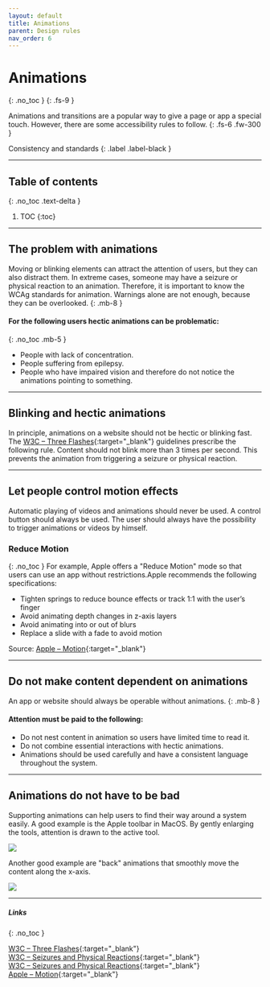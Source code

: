 ```yaml
---
layout: default
title: Animations
parent: Design rules
nav_order: 6
---
```


# Animations
{: .no_toc }
{: .fs-9 }

Animations and transitions are a popular way to give a page or app a special touch. However, there are some accessibility rules to follow.
{: .fs-6 .fw-300 }

Consistency and standards
{: .label .label-black }

---

## Table of contents
{: .no_toc .text-delta }

1. TOC
{:toc}


---

## The problem with animations
Moving or blinking elements can attract the attention of users, but they can also distract them. In extreme cases, someone may have a seizure or physical reaction to an animation. Therefore, it is important to know the WCAg standards for animation. Warnings alone are not enough, because they can be overlooked.
{: .mb-8 }

#### For the following users hectic animations can be problematic:
{: .no_toc .mb-5 }

- People with lack of concentration.
- People suffering from epilepsy.
- People who have impaired vision and therefore do not notice the animations pointing to something.

---

## Blinking and hectic animations
In principle, animations on a website should not be hectic or blinking fast. The [W3C – Three Flashes](https://www.w3.org/WAI/WCAG21/Understanding/three-flashes-or-below-threshold "W3C – Three Flashes"){:target="_blank"} guidelines prescribe the following rule. Content should not blink more than 3 times per second. This prevents the animation from triggering a seizure or physical reaction.

---

## Let people control motion effects
Automatic playing of videos and animations should never be used. A control button should always be used. The user should always have the possibility to trigger animations or videos by himself.

### Reduce Motion 
{: .no_toc }
For example, Apple offers a "Reduce Motion" mode so that users can use an app without restrictions.Apple recommends the following specifications:

- Tighten springs to reduce bounce effects or track 1:1 with the user’s finger
- Avoid animating depth changes in z-axis layers
- Avoid animating into or out of blurs
- Replace a slide with a fade to avoid motion

Source: [Apple – Motion](https://developer.apple.com/design/human-interface-guidelines/accessibility/overview/appearance-effects/#motion "Apple – Motion"){:target="_blank"}

---

## Do not make content dependent on animations
An app or website should always be operable without animations.
{: .mb-8 }

#### Attention must be paid to the following:

- Do not nest content in animation so users have limited time to read it.
- Do not combine essential interactions with hectic animations.
- Animations should be used carefully and have a consistent language throughout the system.

---


## Animations do not have to be bad
Supporting animations can help users to find their way around a system easily. A good example is the Apple toolbar in MacOS. By gently enlarging the tools, attention is drawn to the active tool. 

![](//placehold.it/800x200)

Another good example are "back" animations that smoothly move the content along the x-axis.

![](//placehold.it/800x200)



---

##### Links
{: .no_toc }

[W3C – Three Flashes](https://www.w3.org/WAI/WCAG21/Understanding/three-flashes-or-below-threshold "W3C – Three Flashes"){:target="_blank"} <br>
[W3C – Seizures and Physical Reactions](https://www.w3.org/WAI/WCAG21/Understanding/seizures-and-physical-reactions "W3C – Seizures and Physical Reactions"){:target="_blank"} <br>
[W3C – Seizures and Physical Reactions](https://www.w3.org/WAI/WCAG21/Understanding/seizures-and-physical-reactions "W3C – Seizures and Physical Reactions"){:target="_blank"} <br>
[Apple – Motion](https://developer.apple.com/design/human-interface-guidelines/accessibility/overview/appearance-effects/#motion "Apple – Motion"){:target="_blank"}